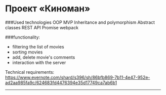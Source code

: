 # Проект «Киноман» 

###Used technologies 
OOP
MVP
Inheritance and polymorphism
Abstract classes
REST API
Promise
webpack
 
 
###functionality:
- filtering the list of movies
- sorting movies
- add, delete movie's comments
- interaction with the server
 
Technical requirements:
https://www.evernote.com/shard/s396/sh/86bfb869-7b11-4e47-952e-ad2aa985fa9c/624683fd4476394e35d17749ca7ab6b1

---




